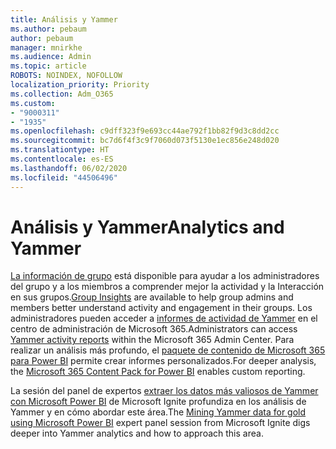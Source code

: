 ```yaml
---
title: Análisis y Yammer
ms.author: pebaum
author: pebaum
manager: mnirkhe
ms.audience: Admin
ms.topic: article
ROBOTS: NOINDEX, NOFOLLOW
localization_priority: Priority
ms.collection: Adm_O365
ms.custom:
- "9000311"
- "1935"
ms.openlocfilehash: c9dff323f9e693cc44ae792f1bb82f9d3c8dd2cc
ms.sourcegitcommit: bc7d6f4f3c9f7060d073f5130e1ec856e248d020
ms.translationtype: HT
ms.contentlocale: es-ES
ms.lasthandoff: 06/02/2020
ms.locfileid: "44506496"
---
```

# <a name="analytics-and-yammer"></a><span data-ttu-id="94e6c-102">Análisis y Yammer</span><span class="sxs-lookup"><span data-stu-id="94e6c-102">Analytics and Yammer</span></span>

<span data-ttu-id="94e6c-103">[La información de grupo](https://support.office.com/article/view-group-insights-in-yammer-73f9fa6d-d442-4f25-9194-d5317c9328ab) está disponible para ayudar a los administradores del grupo y a los miembros a comprender mejor la actividad y la Interacción en sus grupos.</span><span class="sxs-lookup"><span data-stu-id="94e6c-103">[Group Insights](https://support.office.com/article/view-group-insights-in-yammer-73f9fa6d-d442-4f25-9194-d5317c9328ab) are available to help group admins and members better understand activity and engagement in their groups.</span></span> <span data-ttu-id="94e6c-104">Los administradores pueden acceder a [informes de actividad de Yammer](https://docs.microsoft.com/microsoft-365/admin/activity-reports/yammer-activity-report) en el centro de administración de Microsoft 365.</span><span class="sxs-lookup"><span data-stu-id="94e6c-104">Administrators can access [Yammer activity reports](https://docs.microsoft.com/microsoft-365/admin/activity-reports/yammer-activity-report) within the Microsoft 365 Admin Center.</span></span> <span data-ttu-id="94e6c-105">Para realizar un análisis más profundo, el [paquete de contenido de Microsoft 365 para Power BI](https://docs.microsoft.com/microsoft-365/admin/usage-analytics/enable-usage-analytics) permite crear informes personalizados.</span><span class="sxs-lookup"><span data-stu-id="94e6c-105">For deeper analysis, the [Microsoft 365 Content Pack for Power BI](https://docs.microsoft.com/microsoft-365/admin/usage-analytics/enable-usage-analytics) enables custom reporting.</span></span>

<span data-ttu-id="94e6c-106">La sesión del panel de expertos [extraer los datos más valiosos de Yammer con Microsoft Power BI](https://aka.ms/MiningYammerDataIgnite2017) de Microsoft Ignite profundiza en los análisis de Yammer y en cómo abordar este área.</span><span class="sxs-lookup"><span data-stu-id="94e6c-106">The [Mining Yammer data for gold using Microsoft Power BI](https://aka.ms/MiningYammerDataIgnite2017) expert panel session from Microsoft Ignite digs deeper into Yammer analytics and how to approach this area.</span></span>
